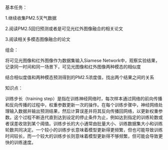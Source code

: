 基本任务：

1.继续收集PM2.5天气数据

2.阅读PM2.5回归预测或者是可见光红外图像融合的相关论文

3.阅读相关多模态图像融合的论文

组会：

将可见光图像和红外图像作为数据集输入Siamese Network中，观察实验结果，记录同一时间和同一场景下，可见光图像和红外图像两种模态的相似度

结合相似度值和两种模态预测得到的PM2.5浓度值，找出两个结果之间的关系

知识点：

训练步长（training step）是指在训练神经网络时，每次样本通过网络的前向传播和反向传播的过程中，权重参数更新一次的操作。在每个训练步骤中，神经网络处理输入数据并输出预测结果，然后计算误差并将其反向传播回网络，以更新权重参数。这个过程不断迭代直到达到设定的停止条件为止，例如达到指定的训练轮数或者误差收敛到某个阈值。训练步长的大小通常由批量大小、训练数据集大小和训练轮数共同决定。一个较小的训练步长意味着模型更新得更频繁，但也可能导致训练时间较长，而一个较大的训练步长则意味着模型更新得不够频繁，但可能会导致更快的训练速度。

